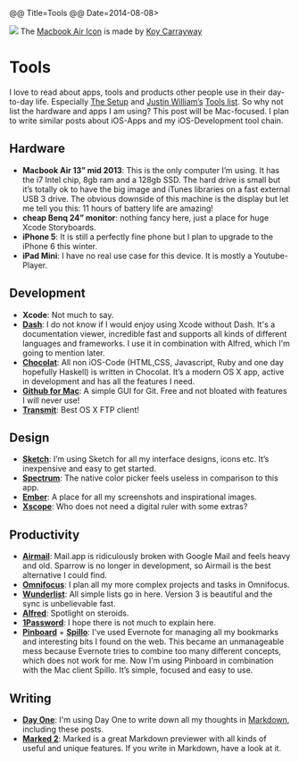 @@ Title=Tools
@@ Date=2014-08-08>

![](/images/2014-08-08-tools.png)
The [Macbook Air Icon](https://dribbble.com/shots/436216-Macbook-Air-Fully-Scalable-PSD?list=searches&tag=macbook_air&offset=1) is made by [Koy Carrayway](https://dribbble.com/koycarraway)

# Tools

I love to read about apps, tools and products other people use in their day-to-day life. Especially [The Setup](http://usesthis.com) and [Justin William’s](http://carpeaqua.com) [Tools list](http://carpeaqua.com/2013/10/27/my-ultimate-developer-and-power-users-tool-list-for-os-x-2013-edition-/). So why not list the hardware and apps I am using? This post will be Mac-focused. I plan to write similar posts about iOS-Apps and my iOS-Development tool chain. 

## Hardware

- **Macbook Air 13” mid 2013**: This is the only computer I’m using.  It has the i7 Intel chip, 8gb ram and a 128gb SSD. The hard drive is small but it’s totally ok to have the big image and iTunes libraries on a fast external USB 3 drive. The obvious downside of this machine is the display but let me tell you this: 11 hours of battery life are amazing!
- **cheap Benq 24” monitor**: nothing fancy here, just a place for huge Xcode Storyboards.
- **iPhone 5**:  It is still a perfectly fine phone but I plan to upgrade to the iPhone 6 this winter.
- **iPad Mini**: I have no real use case for this device. It is mostly a Youtube-Player.

## Development

- **Xcode**: Not much to say.
- [**Dash**](http://kapeli.com/dash): I do not know if I would enjoy using Xcode without Dash. It's a documentation viewer, incredible fast and supports all kinds of different languages and frameworks. I use it in combination with Alfred, which I'm going to mention later. 
- [**Chocolat**](http://chocolatapp.com): All non iOS-Code (HTML,CSS, Javascript, Ruby and one day hopefully Haskell) is written in Chocolat. It’s a modern OS X app, active in development and has all the features I need.
- [**Github for Mac**](https://mac.github.com): A simple GUI for Git. Free and not bloated with features I will never use!
- [**Transmit**](http://panic.com/transmit/): Best OS X FTP client!

## Design

- [**Sketch**](http://bohemiancoding.com/sketch/): I’m using Sketch for all my interface designs, icons etc. It’s inexpensive and easy to get started. 
- [**Spectrum**](http://www.eigenlogik.com/spectrum/mac): The native color picker feels useless in comparison to this app.
- [**Ember**](http://realmacsoftware.com/ember): A place for all my screenshots and inspirational images.
- [**Xscope**](http://xscopeapp.com): Who does not need a digital ruler with some extras?

## Productivity

- [**Airmail**](http://airmailapp.com): Mail.app is ridiculously broken with Google Mail and feels heavy and old. Sparrow is no longer in development, so Airmail is the best alternative I could find.
-   [**Omnifocus**](https://www.omnigroup.com/omnifocus): I plan all my more complex projects and tasks in Omnifocus.
- [**Wunderlist**](http://wunderlist.com): All simple lists go in here. Version 3 is beautiful and the sync is unbelievable fast.
- [**Alfred**](http://www.alfredapp.com): Spotlight on steroids. 
- [**1Password**](https://agilebits.com/onepassword): I hope there is not much to explain here.
- [**Pinboard**](https://pinboard.in) + [**Spillo**](http://bananafishsoftware.com/products/spillo/): I’ve used Evernote for managing all my bookmarks and interesting bits I found on the web. This became an unmanageable mess because Evernote tries to combine too many different concepts, which does not work for me. Now I’m using Pinboard in combination with the Mac client Spillo. It’s simple, focused and easy to use.

## Writing

- [**Day One**](http://dayoneapp.com): I'm using Day One to write down all my thoughts in [Markdown](http://daringfireball.net/projects/markdown/), including these posts.
- [**Marked 2**](http://marked2app.com): Marked is a great Markdown previewer with all kinds of  useful and unique features. If you write in Markdown, have a look at it.
